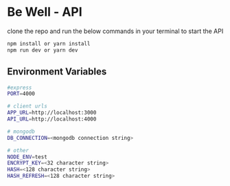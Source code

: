 # Be Well - API

clone the repo and run the below commands in your terminal to start the API

```bash
npm install or yarn install
npm run dev or yarn dev
```

## Environment Variables

```bash
#express
PORT=4000

# client urls
APP_URL=http://localhost:3000
API_URL=http://localhost:4000

# mongodb
DB_CONNECTION=<mongodb connection string>

# other
NODE_ENV=test
ENCRYPT_KEY=<32 character string>
HASH=<128 character string>
HASH_REFRESH=<128 character string>
```
